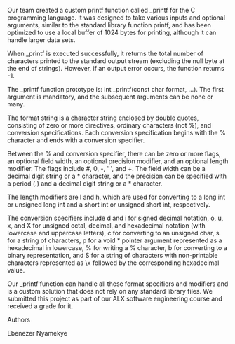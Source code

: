 Our team created a custom printf function called _printf for the C programming language. It was designed to take various inputs and optional arguments, similar to the standard library function printf, and has been optimized to use a local buffer of 1024 bytes for printing, although it can handle larger data sets.

When _printf is executed successfully, it returns the total number of characters printed to the standard output stream (excluding the null byte at the end of strings). However, if an output error occurs, the function returns -1.

The _printf function prototype is: int _printf(const char format, ...). The first argument is mandatory, and the subsequent arguments can be none or many.

The format string is a character string enclosed by double quotes, consisting of zero or more directives, ordinary characters (not %), and conversion specifications. Each conversion specification begins with the % character and ends with a conversion specifier.

Between the % and conversion specifier, there can be zero or more flags, an optional field width, an optional precision modifier, and an optional length modifier. The flags include #, 0, -, ' ', and +. The field width can be a decimal digit string or a * character, and the precision can be specified with a period (.) and a decimal digit string or a * character.

The length modifiers are l and h, which are used for converting to a long int or unsigned long int and a short int or unsigned short int, respectively.

The conversion specifiers include d and i for signed decimal notation, o, u, x, and X for unsigned octal, decimal, and hexadecimal notation (with lowercase and uppercase letters), c for converting to an unsigned char, s for a string of characters, p for a void * pointer argument represented as a hexadecimal in lowercase, % for writing a % character, b for converting to a binary representation, and S for a string of characters with non-printable characters represented as \x followed by the corresponding hexadecimal value.

Our _printf function can handle all these format specifiers and modifiers and is a custom solution that does not rely on any standard library files. We submitted this project as part of our ALX software engineering course and received a grade for it.

Authors

Ebenezer Nyamekye

